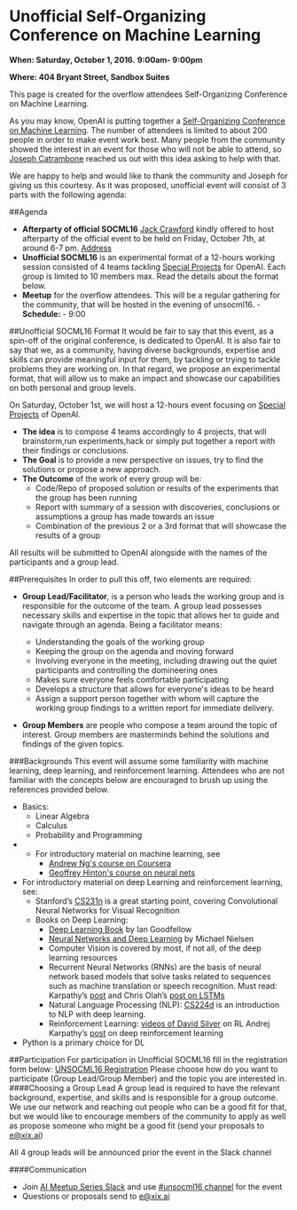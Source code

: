 # Unofficial Self-Organizing Conference on Machine Learning

**When: Saturday, October 1, 2016.**  **9:00am- 9:00pm**

**Where: 404 Bryant Street, Sandbox Suites**

This page is created for the overflow attendees Self-Organizing Conference on Machine Learning. 

As you may know, OpenAI is putting together a [Self-Organizing Conference on Machine Learning](https://github.com/openai/socml16/wiki). The number of attendees is limited to about 200 people in order to make event work best. Many people from the community showed the interest in an event for those who will not be able to attend, so [Joseph Catrambone](https://github.com/JosephCatrambone) reached us out with this idea asking to help with that.

We are happy to help and would like to thank the community and Joseph for giving us this courtesy. As it was proposed, unofficial event will consist of 3 parts with the following agenda:

##Agenda
- **Afterparty of official SOCML16** [Jack Crawford](https://github.com/jackccrawford) kindly offered to host afterparty of the official event to be held on Friday, October 7th, at around 6-7 pm. [Address](https://goo.gl/maps/XMyHxQYhBhC2)
- **Unofficial SOCML16** is an experimental format of a 12-hours working session consisted of 4 teams tackling [Special Projects](https://openai.com/blog/special-projects/) for OpenAI. Each group is limited to 10 members max. Read the details about the format below.
- **Meetup** for the overflow attendees. This will be a regular gathering for the community, that will be hosted in the evening of unsocml16.
      -**Schedule:**
      - 9:00 

##Unofficial SOCML16 Format
It would be fair to say that this event, as a spin-off of the original conference, is dedicated to OpenAI. It is also fair to say that we, as a community, having diverse backgrounds, expertise and skills can provide meaningful input for them, by tackling or trying to tackle problems they are working on. In that regard, we propose an experimental format, that will allow us to make an impact and showcase our capabilities on both personal and group levels.

On Saturday, October 1st, we will host a 12-hours event focusing on [Special Projects](https://openai.com/blog/special-projects/) of OpenAI.
- **The idea** is to compose 4 teams accordingly to 4 projects, that will brainstorm,run experiments,hack or simply put together a report with their findings or conclusions. 
- **The Goal** is to provide a new perspective on issues, try to find the solutions or propose a new approach.
- **The Outcome** of the work of every group will be:
  * Code/Repo of proposed solution or results of the experiments that the group has been running
  * Report with summary of a session with discoveries, conclusions or assumptions a group has made towards an issue
  * Combination of the previous 2 or a 3rd format that will showcase the results of a group

All results will be submitted to OpenAI alongside with the names of the participants and a group lead.

##Prerequisites
In order to pull this off, two elements are required:
- **Group Lead/Facilitator**, is a person who leads the working group and is responsible for the outcome of the team. A group lead possesses necessary skills and expertise in the topic that allows her to guide and navigate through an agenda. Being a facilitator means:
  * Understanding the goals of the working group
  * Keeping the group on the agenda and moving forward
  * Involving everyone in the meeting, including drawing out the quiet participants and controlling the domineering ones
  * Makes sure everyone feels comfortable participating
  * Develops a structure that allows for everyone's ideas to be heard
  * Assign a support person together with whom will capture the working group findings to a written report
for immediate delivery.

- **Group Members** are people who compose a team around the topic of interest. Group members are masterminds behind the solutions and findings of the given topics. 

###Backgrounds 
This event will assume some familiarity with machine learning, deep learning, and reinforcement learning. Attendees who are not familiar with the concepts below are encouraged to brush up using the references provided below.
- Basics:
  * Linear Algebra
  * Calculus 
  * Probability and Programming 
- * For introductory material on machine learning, see
      - [Andrew Ng's course on Coursera](https://www.coursera.org/learn/machine-learning/)
      - [Geoffrey Hinton's course on neural nets](https://www.coursera.org/course/neuralnets)
- For introductory material on deep Learning and reinforcement learning, see:
  * Stanford’s [CS231n](http://cs231n.stanford.edu/) is a great starting point, covering Convolutional Neural Networks for Visual Recognition
  * Books on Deep Learning:
      - [Deep Learning Book](http://www.deeplearningbook.org/) by Ian Goodfellow
      - [Neural Networks and Deep Learning](http://neuralnetworksanddeeplearning.com/) by Michael Nielsen 
      - Computer Vision is covered by most, if not all, of the deep learning resources 
      - Recurrent Neural Networks (RNNs) are the basis of neural network based models that solve tasks related to sequences such as machine translation or speech recognition. Must read: Karpathy’s [post](http://karpathy.github.io/2015/05/21/rnn-effectiveness/)  and Chris Olah’s [post on LSTMs](http://colah.github.io/posts/2015-08-Understanding-LSTMs/)
      - Natural Language Processing (NLP): [CS224d](http://cs224d.stanford.edu/) is an introduction to NLP with deep learning. 
      - Reinforcement Learning: [videos of David Silver](http://www0.cs.ucl.ac.uk/staff/d.silver/web/Teaching.html) on RL Andrej Karpathy’s [post](http://karpathy.github.io/2016/05/31/rl/) on deep reinforcement learning 
- Python is a primary choice for DL

##Participation
For participation in Unofficial SOCML16 fill in the registration form below:
[UNSOCML16 Registration](https://goo.gl/forms/n3GFzLdOAISs13Rv2)
Please choose how do you want to participate (Group Lead/Group Member) and the topic you are interested in.
####Choosing a Group Lead
A group lead is required to have the relevant background, expertise, and skills and is responsible for a group outcome. We use our network and reaching out people who can be a good fit for that, but we would like to encourage members of the community to apply as well as propose someone who might be a good fit (send your proposals to e@xix.ai)

All 4 group leads will be announced prior the event in the Slack channel

####Communication
- Join [AI Meetup Series Slack](https://xixslack.herokuapp.com/) and use [#unsocml16 channel](https://aimeetupseries.slack.com/messages/unsocml16/) for the event
- Questions or proposals send to e@xix.ai





